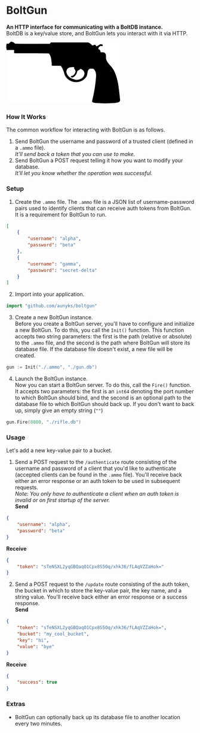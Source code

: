 # BoltGun
**An HTTP interface for communicating with a BoltDB instance.**  
BoltDB is a key/value store, and BoltGun lets you interact with it via HTTP.  

![BoltGun](https://raw.githubusercontent.com/aunyks/boltgun/master/pistol.png)

### How It Works
The common workflow for interacting with BoltGun is as follows.
1. Send BoltGun the username and password of a trusted client (defined in a `.ammo` file).  
    *It'll send back a token that you can use to make.*
2. Send BoltGun a POST request telling it how you want to modify your database.  
    *It'll let you know whether the operation was successful.*

### Setup
1. Create the `.ammo` file.
The `.ammo` file is a JSON list of username-password pairs used to identify clients that can receive auth tokens from BoltGun. It is a requirement for BoltGun to run.  
```json
[
    {
        "username": "alpha",
        "password": "beta"
    },
    {
        "username": "gamma",
        "password": "secret-delta"
    }
]
```
2. Import into your application.  
```go
import "github.com/aunyks/boltgun"
```
3. Create a new BoltGun instance.  
Before you create a BoltGun server, you'll have to configure and initialize a new BoltGun. To do this, you call the `Init()` function. This function accepts two string parameters: the first is the path (relative or absolute) to the `.ammo` file, and the second is the path where BoltGun will store its database file. If the database file doesn't exist, a new file will be created.
```go
gun := Init("./.ammo", "./gun.db")
```
4. Launch the BoltGun instance.  
Now you can start a BoltGun server. To do this, call the `Fire()` function. It accepts two parameters: the first is an `int64` denoting the port number to which BoltGun should bind, and the second is an optional path to the database file to which BoltGun should back up. If you don't want to back up, simply give an empty string (`""`)
```go
gun.Fire(8080, "./rifle.db")
```

### Usage
Let's add a new key-value pair to a bucket.  

1. Send a POST request to the `/authenticate` route consisting of the username and password of a client that you'd like to authenticate (accepted clients can be found in the `.ammo` file). You'll receive back either an error response or an auth token to be used in subsequent requests.  
*Note: You only have to authenticate a client when an auth token is invalid or on first startup of the server.*  
**Send**
```json
{
	"username": "alpha",
	"password": "beta"
}
```
**Receive**
```json
{
    "token": "sTeNSXL2yqGBQaqO1Cpx8S5Oq/xhk36/fLAqVZZaHok="
}
```
2. Send a POST request to the `/update` route consisting of the auth token, the bucket in which to store the key-value pair, the key name, and a string value. You'll receive back either an error response or a success response.  
**Send**
```json
{
    "token": "sTeNSXL2yqGBQaqO1Cpx8S5Oq/xhk36/fLAqVZZaHok=",
    "bucket": "my_cool_bucket",
    "key": "hi",
    "value": "bye"
}
```
**Receive**
```json
{
    "success": true
}
```

### Extras
- BoltGun can optionally back up its database file to another location every two minutes.
